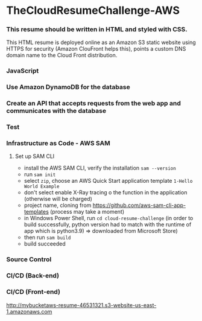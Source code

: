 # TheCloudResumeChallenge-AWS


### This resume should be written in HTML and styled with CSS. 
 This HTML resume is deployed online as an Amazon S3 static website using HTTPS for security (Amazon ClouFront helps this), points a custom DNS domain name to the Cloud Front distribution.

### JavaScript

### Use Amazon DynamoDB for the database

### Create an API  that accepts requests from the web app and communicates with the database

### Test

### Infrastructure as Code - AWS SAM
1. Set up SAM CLI

    - install the AWS SAM CLI, verify the installation `sam --version`
    - run `sam init`
    - select `zip`, choose an AWS Quick Start application template `1-Hello World Example`
    - don't select enable X-Ray tracing o the function in the application (otherwise will be charged)
    - project name, cloning from https://github.com/aws-sam-cli-app-templates (process may take a moment)
    - in Windows Power Shell, run `cd cloud-resume-challenge` (in order to build successfully, python version had to match with the runtime of app which is python3.9) => downloaded from Microsoft Store)
    - then run `sam build`
    - build succeeded
    



### Source Control

### CI/CD (Back-end)

### CI/CD (Front-end)

http://mybucketaws-resume-46531321.s3-website-us-east-1.amazonaws.com



